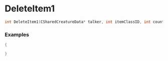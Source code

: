 # DeleteItem1

```cpp - C++
int DeleteItem1(CSharedCreatureData* talker, int itemClassID, int count);
```

### Examples
```cpp - C++
{

}
```
